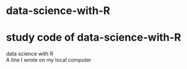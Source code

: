 # data-science-with-R
study code of data-science-with-R
=======
data science with R <br>
A line I wrote on my local computer  

